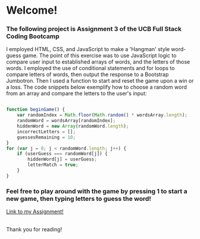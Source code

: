 # Welcome!

### The following project is Assignment 3 of the UCB Full Stack Coding Bootcamp



I employed HTML, CSS, and JavaScript to make a 'Hangman' style word-guess game. The point of this exercise was to use JavaScript logic to compare user input to established arrays of words, and the letters of those words. I employed the use of conditional statements and for loops to compare letters of words, then output the response to a Bootstrap Jumbotron. Then I used a function to start and reset the game upon a win or a loss. The code snippets below exemplify how to choose a random word from an array and compare the letters to the user's input:


```javascript

function beginGame() {
    var randomIndex = Math.floor(Math.random() * wordsArray.length);
    randomWord = wordsArray[randomIndex];
    hiddenWord = new Array(randomWord.length);
    incorrectLetters = [];
    guessesRemaining = 10;
}
for (var j = 0; j < randomWord.length; j++) {
    if (userGuess === randomWord[j]) {
        hiddenWord[j] = userGuess;
        letterMatch = true;
    }
}
```

### Feel free to play around with the game by pressing 1 to start a new game, then typing letters to guess the word!

[Link to my Assignment!](https://jacksonsabol.github.io/Word-Guess-Game/)

<br>
Thank you for reading!